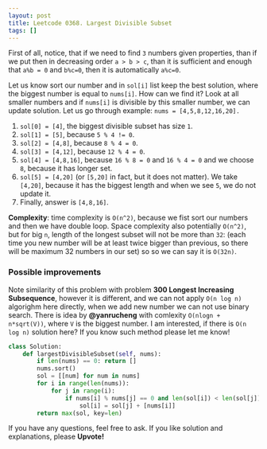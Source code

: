 ```yaml
---
layout: post
title: Leetcode 0368. Largest Divisible Subset
tags: []
---
```


First of all, notice, that if we need to find `3` numbers  given properties, than if we put then in decreasing order `a > b > c`, than it is sufficient and enough that `a%b = 0` and `b%c=0`, then it is automatically `a%c=0`. 

Let us know sort our number and in `sol[i]` list keep the best solution, where the biggest number is equal to `nums[i]`. How can we find it? Look at all smaller numbers and if `nums[i]` is divisible by this smaller number, we can update solution. Let us go through example: `nums = [4,5,8,12,16,20].`
1. `sol[0] = [4]`, the biggest divisible subset has size `1`.
2. `sol[1] = [5]`, because `5 % 4 != 0`.
3. `sol[2] = [4,8]`, because `8 % 4 = 0`.
4. `sol[3] = [4,12]`, because `12 % 4 = 0`. 
5. `sol[4] = [4,8,16]`, because `16 % 8 = 0` and `16 % 4 = 0` and we choose `8`, because it has longer set.
6. `sol[5] = [4,20]` (or `[5,20]` in fact, but it does not matter). We take `[4,20]`, because it has the biggest length and when we see `5`, we do not update it.
7. Finally, answer is `[4,8,16]`.


**Complexity**: time complexity is `O(n^2)`, because we fist sort our numbers and then we have double loop. Space complexity also potentially `O(n^2)`, but for big `n`, length of the longest subset will not be more than `32`: (each time you new number will be at least twice bigger than previous, so there will be maximum 32 numbers in our set) so so we can say it is `O(32n)`.

### Possible improvements
Note similarity of this problem with problem **300 Longest Increasing Subsequence**, however it is different, and we can not apply `O(n log n)` algorighm here directly, when we add new number we can not use binary search.
There is idea by **@yanrucheng** with comlexity `O(nlogn + n*sqrt(V))`, where `V` is the biggest number. I am interested, if there is `O(n log n)` solution here? If you know such method please let me know!


```python
class Solution:
    def largestDivisibleSubset(self, nums):
        if len(nums) == 0: return []
        nums.sort()
        sol = [[num] for num in nums]
        for i in range(len(nums)):
            for j in range(i):
                if nums[i] % nums[j] == 0 and len(sol[i]) < len(sol[j]) + 1:
                    sol[i] = sol[j] + [nums[i]]
        return max(sol, key=len)
```

If you have any questions, feel free to ask. If you like solution and explanations, please **Upvote!**

